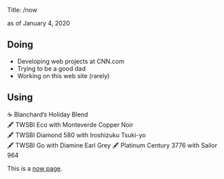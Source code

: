 Title: /now

<p class="page-meta">as of January 4, 2020</p>

## Doing

  * Developing web projects at CNN.com
  * Trying to be a good dad
  * Working on this web site (rarely)


## Using

☕️ Blanchard’s Holiday Blend    
🖋 TWSBI Eco with Monteverde Copper Noir  
🖋 TWSBI Diamond 580 with Iroshizuku Tsuki-yo  
🖋 TWSBI Go with Diamine Earl Grey
🖋 Platinum Century 3776 with Sailor 964



<footer>
    <p class="page-meta">This is a <a href="https://nownownow.com/about">now page</a>.</p>
</footer>
